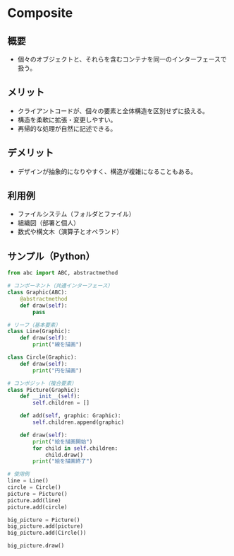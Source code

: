 # Composite

## 概要
* 個々のオブジェクトと、それらを含むコンテナを同一のインターフェースで扱う。

## メリット
- クライアントコードが、個々の要素と全体構造を区別せずに扱える。
- 構造を柔軟に拡張・変更しやすい。
- 再帰的な処理が自然に記述できる。

## デメリット
- デザインが抽象的になりやすく、構造が複雑になることもある。

## 利用例
- ファイルシステム（フォルダとファイル）
- 組織図（部署と個人）
- 数式や構文木（演算子とオペランド）

## サンプル（Python）

```python
from abc import ABC, abstractmethod

# コンポーネント（共通インターフェース）
class Graphic(ABC):
    @abstractmethod
    def draw(self):
        pass

# リーフ（基本要素）
class Line(Graphic):
    def draw(self):
        print("線を描画")

class Circle(Graphic):
    def draw(self):
        print("円を描画")

# コンポジット（複合要素）
class Picture(Graphic):
    def __init__(self):
        self.children = []

    def add(self, graphic: Graphic):
        self.children.append(graphic)

    def draw(self):
        print("絵を描画開始")
        for child in self.children:
            child.draw()
        print("絵を描画終了")

# 使用例
line = Line()
circle = Circle()
picture = Picture()
picture.add(line)
picture.add(circle)

big_picture = Picture()
big_picture.add(picture)
big_picture.add(Circle())

big_picture.draw()
```
